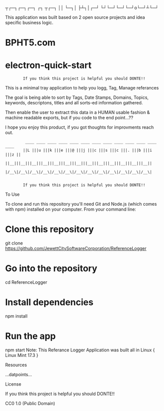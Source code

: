  ┬┌─┐┌─┐┌─┐ ┌┐ ┬┌─┐
 ││  └─┐│   ├┴┐│┌─┘
└┘└─┘└─┘└─┘o└─┘┴└─┘

This application was built based on 2 open source projects and idea specific business logic.

# BPHT5.com
# electron-quick-start


            If you think this project is helpful you should DONTE!!
This is a minimal tray application to help you logg, Tag, Manage referances

The goal is being able to sort by Tags, Date Stamps, Domains, Topics, keywords, descriptons, titles and all sorts-ed information gathered.

Then enable the user to extract this data in a HUMAN usable fashion & machine readable exports, but if you code to the end point...??

I hope you enjoy this product, if you got thoughts for improvments reach out.
                        
             ____ ____ ____ ____ ____ ____ ____ ____ ____ ____ ____ ____ ____ 
            ||L |||u |||k |||e |||@ |||j |||c |||s |||c |||. |||b |||i |||z ||
            ||__|||__|||__|||__|||__|||__|||__|||__|||__|||__|||__|||__|||__||
            |/__\|/__\|/__\|/__\|/__\|/__\|/__\|/__\|/__\|/__\|/__\|/__\|/__\|


            If you think this project is helpful you should DONTE!!
To Use

To clone and run this repository you'll need Git and Node.js (which comes with npm) installed on your computer. From your command line:

# Clone this repository
git clone https://github.com/JewettCitySoftwareCorporation/ReferenceLogger
# Go into the repository
cd ReferenceLogger
# Install dependencies
npm install
# Run the app
npm start
Note: This Referance Logger Application was built all in Linux { Linux Mint 17.3 }

Resources

...datpoints...

License

If you think this project is helpful you should DONTE!!

CC0 1.0 (Public Domain)

